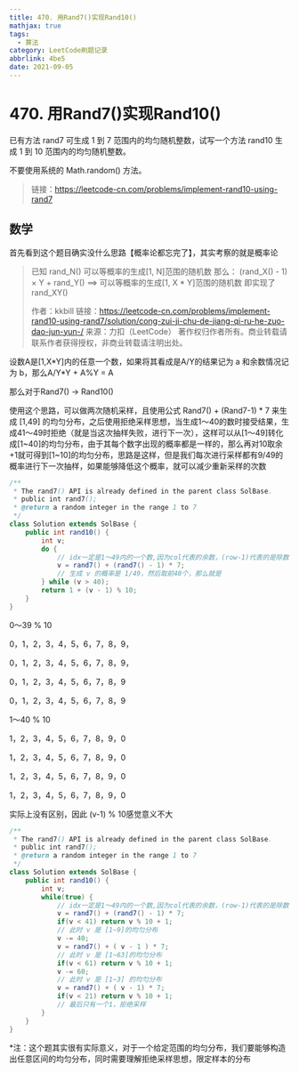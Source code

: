 ```yaml
---
title: 470. 用Rand7()实现Rand10()
mathjax: true
tags:
  - 算法
category: LeetCode刷题记录
abbrlink: 4be5
date: 2021-09-05
---
```

# 470. 用Rand7()实现Rand10()

已有方法 rand7 可生成 1 到 7 范围内的均匀随机整数，试写一个方法 rand10 生成 1 到 10 范围内的均匀随机整数。

不要使用系统的 Math.random() 方法。

> 链接：https://leetcode-cn.com/problems/implement-rand10-using-rand7

<!-- more -->

## 数学

首先看到这个题目确实没什么思路【概率论都忘完了】，其实考察的就是概率论

> 已知 rand_N() 可以等概率的生成[1, N]范围的随机数
> 那么：
> (rand_X() - 1) × Y + rand_Y() ==> 可以等概率的生成[1, X * Y]范围的随机数
> 即实现了 rand_XY()
>
> 作者：kkbill
> 链接：https://leetcode-cn.com/problems/implement-rand10-using-rand7/solution/cong-zui-ji-chu-de-jiang-qi-ru-he-zuo-dao-jun-yun-/
> 来源：力扣（LeetCode）
> 著作权归作者所有。商业转载请联系作者获得授权，非商业转载请注明出处。

设数A是[1,X\*Y]内的任意一个数，如果将其看成是A/Y的结果记为 a 和余数情况记为 b，那么A/Y\*Y + A%Y = A

那么对于Rand7() -> Rand10()

使用这个思路，可以做两次随机采样，且使用公式 Rand7() + (Rand7-1) \* 7 来生成 [1,49] 的均匀分布，之后使用拒绝采样思想，当生成1～40的数时接受结果，生成41～49时拒绝（就是当这次抽样失败，进行下一次），这样可以从[1～49]转化成[1\~40]的均匀分布，由于其每个数字出现的概率都是一样的，那么再对10取余+1就可得到[1~10]的均匀分布，思路是这样，但是我们每次进行采样都有9/49的概率进行下一次抽样，如果能够降低这个概率，就可以减少重新采样的次数

```java
/**
 * The rand7() API is already defined in the parent class SolBase.
 * public int rand7();
 * @return a random integer in the range 1 to 7
 */
class Solution extends SolBase {
    public int rand10() {
        int v;
        do {
            // idx一定是1～49内的一个数,因为col代表的余数，(row-1)代表的是除数
            v = rand7() + (rand7() - 1) * 7;
            // 生成 v 的概率是 1/49，然后取前40个，那么就是
        } while (v > 40);
        return 1 + (v - 1) % 10;
    }
}
```

0～39 % 10

0，1，2，3，4，5，6，7，8，9，

0，1，2，3，4，5，6，7，8，9，

0，1，2，3，4，5，6，7，8，9

0，1，2，3，4，5，6，7，8，9

1～40 % 10

1，2，3，4，5，6，7，8，9，0

1，2，3，4，5，6，7，8，9，0

1，2，3，4，5，6，7，8，9，0

1，2，3，4，5，6，7，8，9，0

实际上没有区别，因此 (v-1) % 10感觉意义不大

```java
/**
 * The rand7() API is already defined in the parent class SolBase.
 * public int rand7();
 * @return a random integer in the range 1 to 7
 */
class Solution extends SolBase {
    public int rand10() {
        int v;
        while(true) {
            // idx一定是1～49内的一个数,因为col代表的余数，(row-1)代表的是除数
            v = rand7() + (rand7() - 1) * 7;
            if(v < 41) return v % 10 + 1;
            // 此时 v 是 [1~9]的均匀分布
            v -= 40;
            v = rand7() + ( v - 1 ) * 7;
            // 此时 v 是 [1~63]的均匀分布
            if(v < 61) return v % 10 + 1;
            v -= 60;
            // 此时 v 是 [1~3] 的均匀分布
            v = rand7() + ( v - 1) * 7;
            if(v < 21) return v % 10 + 1;
            // 最后只有一个1，拒绝采样
        } 
    }
}
```

*注：这个题其实很有实际意义，对于一个给定范围的均匀分布，我们要能够构造出任意区间的均匀分布，同时需要理解拒绝采样思想，限定样本的分布